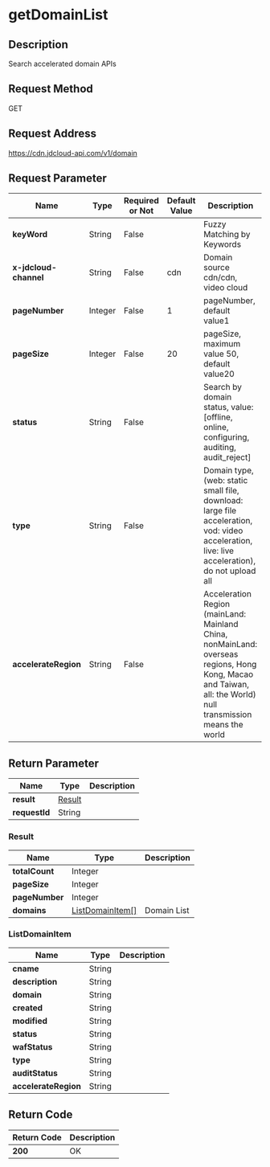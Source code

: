 # getDomainList


## Description
Search accelerated domain APIs

## Request Method
GET

## Request Address
https://cdn.jdcloud-api.com/v1/domain


## Request Parameter
|Name|Type|Required or Not|Default Value|Description|
|---|---|---|---|---|
|**keyWord**|String|False| |Fuzzy Matching by Keywords|
|**x-jdcloud-channel**|String|False|cdn|Domain source cdn/cdn, video cloud|
|**pageNumber**|Integer|False|1|pageNumber, default value1|
|**pageSize**|Integer|False|20|pageSize, maximum value 50, default value20|
|**status**|String|False| |Search by domain status, value: [offline, online, configuring, auditing, audit_reject]|
|**type**|String|False| |Domain type, (web: static small file, download: large file acceleration, vod: video acceleration, live: live acceleration), do not upload all|
|**accelerateRegion**|String|False| |Acceleration Region (mainLand: Mainland China, nonMainLand: overseas regions, Hong Kong, Macao and Taiwan, all: the World) null transmission means the world|


## Return Parameter
|Name|Type|Description|
|---|---|---|
|**result**|[Result](getdomainlist#result)| |
|**requestId**|String| |

### <div id="result">Result</div>
|Name|Type|Description|
|---|---|---|
|**totalCount**|Integer| |
|**pageSize**|Integer| |
|**pageNumber**|Integer| |
|**domains**|[ListDomainItem[]](getdomainlist#listdomainitem)|Domain List|
### <div id="listdomainitem">ListDomainItem</div>
|Name|Type|Description|
|---|---|---|
|**cname**|String| |
|**description**|String| |
|**domain**|String| |
|**created**|String| |
|**modified**|String| |
|**status**|String| |
|**wafStatus**|String| |
|**type**|String| |
|**auditStatus**|String| |
|**accelerateRegion**|String| |

## Return Code
|Return Code|Description|
|---|---|
|**200**|OK|
